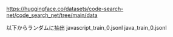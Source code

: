 https://huggingface.co/datasets/code-search-net/code_search_net/tree/main/data

以下からランダムに抽出
    javascript_train_0.jsonl
    java_train_0.jsonl
    